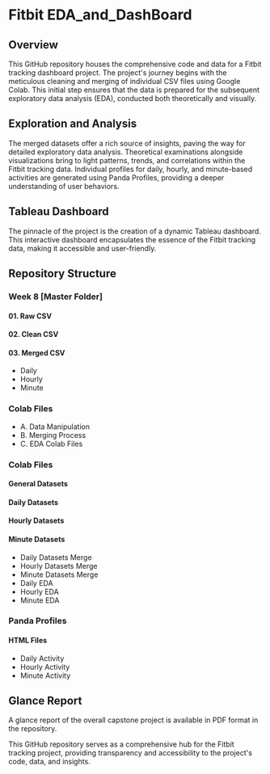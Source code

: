 # Fitbit EDA_and_DashBoard

## Overview

This GitHub repository houses the comprehensive code and data for a Fitbit tracking dashboard project. The project's journey begins with the meticulous cleaning and merging of individual CSV files using Google Colab. This initial step ensures that the data is prepared for the subsequent exploratory data analysis (EDA), conducted both theoretically and visually.

## Exploration and Analysis

The merged datasets offer a rich source of insights, paving the way for detailed exploratory data analysis. Theoretical examinations alongside visualizations bring to light patterns, trends, and correlations within the Fitbit tracking data. Individual profiles for daily, hourly, and minute-based activities are generated using Panda Profiles, providing a deeper understanding of user behaviors.

## Tableau Dashboard

The pinnacle of the project is the creation of a dynamic Tableau dashboard. This interactive dashboard encapsulates the essence of the Fitbit tracking data, making it accessible and user-friendly.

## Repository Structure

### Week 8 [Master Folder]

#### 01. Raw CSV
#### 02. Clean CSV
#### 03. Merged CSV
- Daily
- Hourly
- Minute 

### Colab Files
- A. Data Manipulation
- B. Merging Process
- C. EDA Colab Files

### Colab Files

#### General Datasets
#### Daily Datasets
#### Hourly Datasets
#### Minute Datasets
- Daily Datasets Merge
- Hourly Datasets Merge
- Minute Datasets Merge
- Daily EDA
- Hourly EDA
- Minute EDA

### Panda Profiles
#### HTML Files
- Daily Activity
- Hourly Activity
- Minute Activity

## Glance Report
A glance report of the overall capstone project is available in PDF format in the repository.

This GitHub repository serves as a comprehensive hub for the Fitbit tracking project, providing transparency and accessibility to the project's code, data, and insights.
